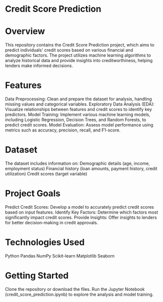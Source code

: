 # Credit Score Prediction
# Overview
This repository contains the Credit Score Prediction project, which aims to predict individuals' credit scores based on various financial and demographic factors. The project utilizes machine learning algorithms to analyze historical data and provide insights into creditworthiness, helping lenders make informed decisions.

# Features
Data Preprocessing: Clean and prepare the dataset for analysis, handling missing values and categorical variables.
Exploratory Data Analysis (EDA): Visualize relationships between features and credit scores to identify key predictors.
Model Training: Implement various machine learning models, including Logistic Regression, Decision Trees, and Random Forests, to predict credit scores.
Model Evaluation: Assess model performance using metrics such as accuracy, precision, recall, and F1-score.
# Dataset
The dataset includes information on:
Demographic details (age, income, employment status)
Financial history (loan amounts, payment history, credit utilization)
Credit scores (target variable)
# Project Goals
Predict Credit Scores: Develop a model to accurately predict credit scores based on input features.
Identify Key Factors: Determine which factors most significantly impact credit scores.
Provide Insights: Offer insights to lenders for better decision-making in credit approvals.
# Technologies Used
Python
Pandas
NumPy
Scikit-learn
Matplotlib
Seaborn
# Getting Started
Clone the repository or download the files.
Run the Jupyter Notebook (credit_score_prediction.ipynb) to explore the analysis and model training.
